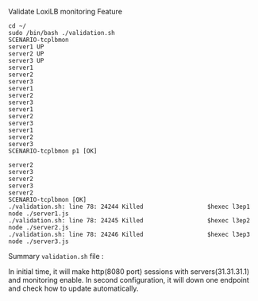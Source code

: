 

Validate LoxiLB monitoring Feature

```
cd ~/
sudo /bin/bash ./validation.sh
SCENARIO-tcplbmon
server1 UP
server2 UP
server3 UP
server1
server2
server3
server1
server2
server3
server1
server2
server3
server1
server2
server3
SCENARIO-tcplbmon p1 [OK]

server2
server3
server2
server3
server2
SCENARIO-tcplbmon [OK]
./validation.sh: line 78: 24244 Killed                  $hexec l3ep1 node ./server1.js
./validation.sh: line 78: 24245 Killed                  $hexec l3ep2 node ./server2.js
./validation.sh: line 78: 24246 Killed                  $hexec l3ep3 node ./server3.js
```

Summary `validation.sh` file :

In initial time, it will make http(8080 port) sessions with servers(31.31.31.1) and monitoring enable. In second configuration, it will down one endpoint and check how to update automatically.

